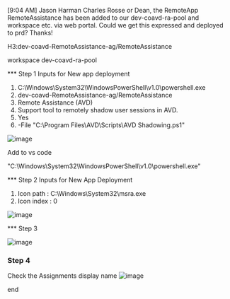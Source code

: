                     
[9:04 AM] Jason Harman
Charles Rosse or Dean, the RemoteApp RemoteAssistance has been added to our dev-coavd-ra-pool and workspace etc. via web portal. Could we get this expressed and deployed to prd? Thanks!

H3:dev-coavd-RemoteAssistance-ag/RemoteAssistance

workspace
dev-coavd-ra-pool

*** Step 1
Inputs for New app deployment

  1. C:\Windows\System32\WindowsPowerShell\v1.0\powershell.exe
  2. dev-coavd-RemoteAssistance-ag/RemoteAssistance
  3. Remote Assistance (AVD)
  4. Support tool to remotely shadow user sessions in AVD.
  5. Yes
  6. -File "C:\Program Files\AVD\Scripts\AVD Shadowing.ps1"

![image](https://github.com/kingmack199/website_research/assets/85894437/807552c8-f3b1-4989-98ba-eab31efdbabe)

Add to vs code

"C:\\Windows\\System32\\WindowsPowerShell\\v1.0\\powershell.exe"

*** Step 2
Inputs for New App Deployment

  1. Icon path   : C:\Windows\System32\msra.exe
  2. Icon index  :  0

![image](https://github.com/kingmack199/website_research/assets/85894437/7ddb392a-5c51-4583-8474-859e38b4bdbe)

*** Step 3

![image](https://github.com/kingmack199/website_research/assets/85894437/84889d02-6178-42f0-858d-a9008756954a)

### Step 4 

Check the Assignments display name
![image](https://github.com/kingmack199/website_research/assets/85894437/1add164d-7599-4f11-8b78-98f73a8abc4e)



end
